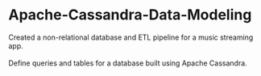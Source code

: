 # Apache-Cassandra-Data-Modeling  
Created a non-relational database and ETL pipeline for a music streaming app. <br />     
Define queries and tables for a database built using Apache Cassandra.        


